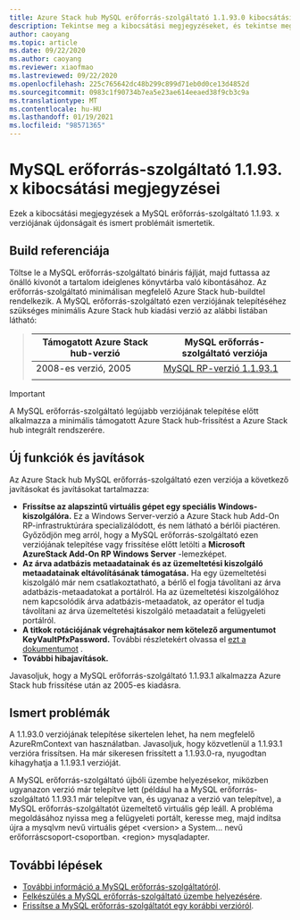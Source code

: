 ```yaml
---
title: Azure Stack hub MySQL erőforrás-szolgáltató 1.1.93.0 kibocsátási megjegyzései
description: Tekintse meg a kibocsátási megjegyzéseket, és tekintse meg az Azure Stack hub MySQL erőforrás-szolgáltató 1.1.93.0 frissítésének újdonságait.
author: caoyang
ms.topic: article
ms.date: 09/22/2020
ms.author: caoyang
ms.reviewer: xiaofmao
ms.lastreviewed: 09/22/2020
ms.openlocfilehash: 225c765642dc48b299c899d71eb0d0ce13d4852d
ms.sourcegitcommit: 0983c1f90734b7ea5e23ae614eeaed38f9cb3c9a
ms.translationtype: MT
ms.contentlocale: hu-HU
ms.lasthandoff: 01/19/2021
ms.locfileid: "98571365"
---
```

# <a name="mysql-resource-provider-1193x-release-notes"></a>MySQL erőforrás-szolgáltató 1.1.93. x kibocsátási megjegyzései

Ezek a kibocsátási megjegyzések a MySQL erőforrás-szolgáltató 1.1.93. x verziójának újdonságait és ismert problémáit ismertetik.

## <a name="build-reference"></a>Build referenciája
Töltse le a MySQL erőforrás-szolgáltató bináris fájlját, majd futtassa az önálló kivonót a tartalom ideiglenes könyvtárba való kibontásához. Az erőforrás-szolgáltató minimálisan megfelelő Azure Stack hub-buildtel rendelkezik. A MySQL erőforrás-szolgáltató ezen verziójának telepítéséhez szükséges minimális Azure Stack hub kiadási verzió az alábbi listában látható:

> |Támogatott Azure Stack hub-verzió|MySQL erőforrás-szolgáltató verziója|
> |-----|-----|
> |2008-es verzió, 2005|[MySQL RP-verzió 1.1.93.1](https://aka.ms/azshmysqlrp11931)|  
> |     |     |

> [!IMPORTANT]
> A MySQL erőforrás-szolgáltató legújabb verziójának telepítése előtt alkalmazza a minimális támogatott Azure Stack hub-frissítést a Azure Stack hub integrált rendszerére.

## <a name="new-features-and-fixes"></a>Új funkciók és javítások

Az Azure Stack hub MySQL erőforrás-szolgáltató ezen verziója a következő javításokat és javításokat tartalmazza:

- **Frissítse az alapszintű virtuális gépet egy speciális Windows-kiszolgálóra.** Ez a Windows Server-verzió a Azure Stack hub Add-On RP-infrastruktúrára specializálódott, és nem látható a bérlői piactéren. Győződjön meg arról, hogy a MySQL erőforrás-szolgáltató ezen verziójának telepítése vagy frissítése előtt letölti a **Microsoft AzureStack Add-On RP Windows Server** -lemezképet.
- **Az árva adatbázis metaadatainak és az üzemeltetési kiszolgáló metaadatainak eltávolításának támogatása.** Ha egy üzemeltetési kiszolgáló már nem csatlakoztatható, a bérlő el fogja távolítani az árva adatbázis-metaadatokat a portálról. Ha az üzemeltetési kiszolgálóhoz nem kapcsolódik árva adatbázis-metaadatok, az operátor el tudja távolítani az árva üzemeltetési kiszolgáló metaadatait a felügyeleti portálról.
- **A titkok rotációjának végrehajtásakor nem kötelező argumentumot KeyVaultPfxPassword.** További részletekért olvassa el [ezt a dokumentumot](azure-stack-sql-resource-provider-maintain.md#secrets-rotation) .
- **További hibajavítások.**

Javasoljuk, hogy a MySQL erőforrás-szolgáltató 1.1.93.1 alkalmazza Azure Stack hub frissítése után az 2005-es kiadásra.

## <a name="known-issues"></a>Ismert problémák
A 1.1.93.0 verziójának telepítése sikertelen lehet, ha nem megfelelő AzureRmContext van használatban. Javasoljuk, hogy közvetlenül a 1.1.93.1 verzióra frissítsen. Ha már sikeresen frissített a 1.1.93.0-ra, nyugodtan kihagyhatja a 1.1.93.1 verzióját.

A MySQL erőforrás-szolgáltató újbóli üzembe helyezésekor, miközben ugyanazon verzió már telepítve lett (például ha a MySQL erőforrás-szolgáltató 1.1.93.1 már telepítve van, és ugyanaz a verzió van telepítve), a MySQL erőforrás-szolgáltatót üzemeltető virtuális gép leáll. A probléma megoldásához nyissa meg a felügyeleti portált, keresse meg, majd indítsa újra a mysqlvm nevű virtuális gépet \<version\> a System... nevű erőforráscsoport-csoportban. \<region\> mysqladapter.

## <a name="next-steps"></a>További lépések

- [További információ a MySQL erőforrás-szolgáltatóról](azure-stack-mysql-resource-provider.md).
- [Felkészülés a MySQL erőforrás-szolgáltató üzembe helyezésére](azure-stack-mysql-resource-provider-deploy.md#prerequisites).
- [Frissítse a MySQL erőforrás-szolgáltatót egy korábbi verzióról](azure-stack-mysql-resource-provider-update.md).
